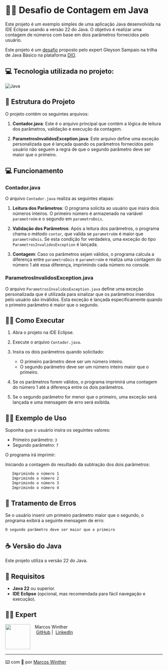 # 👨‍💻 Desafio de Contagem em Java

Este projeto é um exemplo simples de uma aplicação Java desenvolvida na IDE Eclipse usando a versão 22 do Java. O objetivo é realizar uma contagem de números com base em dois parâmetros fornecidos pelo usuário.

Este projeto é um [desafio](https://github.com/digitalinnovationone/trilha-java-basico/tree/main/desafios/controle-fluxo) proposto pelo expert Gleyson Sampaio na trilha de Java Básico na plataforma [DIO](https://www.dio.me/).


## 💻 Tecnologia utilizada no projeto:
<div>
   <img alt="Java" src="https://img.shields.io/badge/Java-ED8B00?style=for-the-badge&logo=openjdk&logoColor=white">
</div>


## 📂 Estrutura do Projeto

O projeto contém os seguintes arquivos:

1. **Contador.java**: Este é o arquivo principal que contém a lógica de leitura dos parâmetros, validação e execução da contagem.

2. **ParametrosInvalidosException.java**: Este arquivo define uma exceção personalizada que é lançada quando os parâmetros fornecidos pelo usuário não seguem a regra de que o segundo parâmetro deve ser maior que o primeiro.


## 💻 Funcionamento

### Contador.java

O arquivo `Contador.java` realiza as seguintes etapas:

1. **Leitura dos Parâmetros**: O programa solicita ao usuário que insira dois números inteiros. O primeiro número é armazenado na variável `parametroUm` e o segundo em `parametroDois`.

2. **Validação dos Parâmetros**: Após a leitura dos parâmetros, o programa chama o método `contar`, que valida se `parametroUm` é maior que `parametroDois`. Se esta condição for verdadeira, uma exceção do tipo `ParametrosInvalidosException` é lançada.

3. **Contagem**: Caso os parâmetros sejam válidos, o programa calcula a diferença entre `parametroDois` e `parametroUm` e realiza uma contagem do número 1 até essa diferença, imprimindo cada número no console.

### ParametrosInvalidosException.java

O arquivo `ParametrosInvalidosException.java` define uma exceção personalizada que é utilizada para sinalizar que os parâmetros inseridos pelo usuário são inválidos. Esta exceção é lançada especificamente quando o primeiro parâmetro é maior que o segundo.


## 👨‍🔧 Como Executar

1. Abra o projeto na IDE Eclipse.

2. Execute o arquivo `Contador.java`.

3. Insira os dois parâmetros quando solicitado:
    - O primeiro parâmetro deve ser um número inteiro.
    - O segundo parâmetro deve ser um número inteiro maior que o primeiro.

4. Se os parâmetros forem válidos, o programa imprimirá uma contagem do número 1 até a diferença entre os dois parâmetros.

5. Se o segundo parâmetro for menor que o primeiro, uma exceção será lançada e uma mensagem de erro será exibida.


## 👨‍🏫 Exemplo de Uso

Suponha que o usuário insira os seguintes valores:

- Primeiro parâmetro: `3`
- Segundo parâmetro: `7`

O programa irá imprimir:

Iniciando a contagem do resultado da subtração dos dois parâmetros:

   ```sh
      Imprimindo o número 1
      Imprimindo o número 2
      Imprimindo o número 3
      Imprimindo o número 4
   ```


## 🛑 Tratamento de Erros

Se o usuário inserir um primeiro parâmetro maior que o segundo, o programa exibirá a seguinte mensagem de erro:

```sh
O segundo parâmetro deve ser maior que o primeiro
```


## ☕ Versão do Java

Este projeto utiliza a versão 22 do Java.


## 📝 Requisitos

- **Java 22** ou superior.
- **IDE Eclipse** (opcional, mas recomendada para fácil navegação e execução).


## 👨‍💻 Expert

<p>
    <img 
      align=left 
      margin=10 
      width=80 
      src="https://avatars.githubusercontent.com/u/44624583?v=4"
    />
    <p>&nbsp&nbsp&nbspMarcos Winther<br>
    &nbsp&nbsp&nbsp
    <a href="https://github.com/MarcosWinther">
    GitHub</a>&nbsp;|&nbsp;
    <a href="https://www.linkedin.com/in/marcoswinthersilva/">LinkedIn</a>
    </p>
</p>
<br/><br/>

---

⌨️ com 💜 por [Marcos Winther](https://github.com/MarcosWinther)
